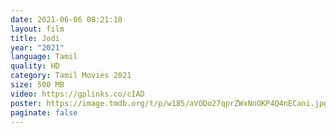 ```yaml
---
date: 2021-06-06 08:21:10
layout: film
title: Jodi
year: "2021"
language: Tamil
quality: HD
category: Tamil Movies 2021
size: 500 MB
video: https://gplinks.co/cIAD
poster: https://image.tmdb.org/t/p/w185/aVODo27qprZWxNnOKP4Q4nECani.jpg
paginate: false
---
```

